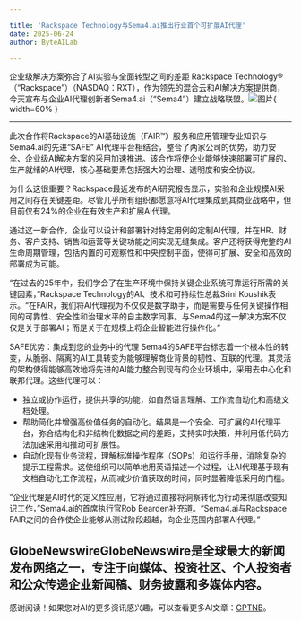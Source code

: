 ```yaml
---

title: 'Rackspace Technology与Sema4.ai推出行业首个可扩展AI代理'
date: 2025-06-24
author: ByteAILab

---
```


企业级解决方案弥合了AI实验与全面转型之间的差距
Rackspace Technology®（“Rackspace”）（NASDAQ：RXT），作为领先的混合云和AI解决方案提供商，今天宣布与企业AI代理创新者Sema4.ai（“Sema4”）建立战略联盟。![图片](https://ai-techpark.com/wp-content/uploads/Rackspac.jpg){ width=60% }

---
此次合作将Rackspace的AI基础设施（FAIR™）服务和应用管理专业知识与Sema4.ai的先进“SAFE” AI代理平台相结合，整合了两家公司的优势，助力安全、企业级AI解决方案的采用加速推进。该合作将使企业能够快速部署可扩展的、生产就绪的AI代理，核心基础要素包括强大的治理、透明度和安全协议。

为什么这很重要？Rackspace最近发布的AI研究报告显示，实验和企业规模AI采用之间存在关键差距。尽管几乎所有组织都愿意将AI代理集成到其商业战略中，但目前仅有24%的企业在有效生产和扩展AI代理。

通过这一新合作，企业可以设计和部署针对特定用例的定制AI代理，并在HR、财务、客户支持、销售和运营等关键功能之间实现无缝集成。客户还将获得完整的AI生命周期管理，包括内置的可观察性和中央控制平面，使得可扩展、安全和高效的部署成为可能。

“在过去的25年中，我们学会了在生产环境中保持关键企业系统可靠运行所需的关键因素，”Rackspace Technology的AI、技术和可持续性总裁Srini Koushik表示。“在FAIR，我们将AI代理视为不仅仅是数字助手，而是需要与任何关键操作相同的可靠性、安全性和治理水平的自主数字同事。与Sema4的这一解决方案不仅仅是关于部署AI；而是关于在规模上将企业智能进行操作化。”

SAFE优势：集成到您的业务中的代理
Sema4的SAFE平台标志着一个根本性的转变，从脆弱、隔离的AI工具转变为能够理解商业背景的韧性、互联的代理。其灵活的架构使得能够高效地将先进的AI能力整合到现有的企业环境中，采用去中心化和联邦代理。这些代理可以：

- 独立或协作运行，提供共享的功能，如自然语言理解、工作流自动化和高级文档处理。
- 帮助简化并增强高价值任务的自动化。结果是一个安全、可扩展的AI代理平台，弥合结构化和非结构化数据之间的差距，支持实时决策，并利用低代码方法加速采用和推动可扩展性。
- 自动化现有业务流程，理解标准操作程序（SOPs）和运行手册，消除复杂的提示工程需求。这使组织可以简单地用英语描述一个过程，让AI代理基于现有文档自动化工作流程，从而减少价值获取的时间，同时显著降低采用的门槛。

“企业代理是AI时代的定义性应用，它将通过直接将洞察转化为行动来彻底改变知识工作，”Sema4.ai的首席执行官Rob Bearden补充道。“Sema4.ai与Rackspace FAIR之间的合作使企业能够从测试阶段超越，向企业范围内部署AI代理。”

GlobeNewswireGlobeNewswire是全球最大的新闻发布网络之一，专注于向媒体、投资社区、个人投资者和公众传递企业新闻稿、财务披露和多媒体内容。
---
感谢阅读！如果您对AI的更多资讯感兴趣，可以查看更多AI文章：[GPTNB](https://gptnb.com)。